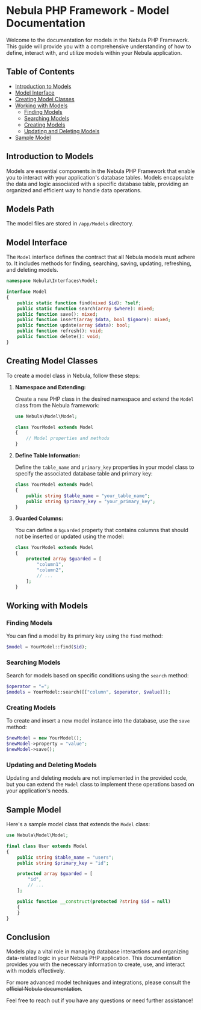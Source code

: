 # Nebula PHP Framework - Model Documentation

Welcome to the documentation for models in the Nebula PHP Framework. This guide will provide you with a comprehensive understanding of how to define, interact with, and utilize models within your Nebula application.

## Table of Contents

- [Introduction to Models](#introduction-to-models)
- [Model Interface](#model-interface)
- [Creating Model Classes](#creating-model-classes)
- [Working with Models](#working-with-models)
  - [Finding Models](#finding-models)
  - [Searching Models](#searching-models)
  - [Creating Models](#creating-models)
  - [Updating and Deleting Models](#updating-and-deleting-models)
- [Sample Model](#sample-model)

## Introduction to Models

Models are essential components in the Nebula PHP Framework that enable you to interact with your application's database tables. Models encapsulate the data and logic associated with a specific database table, providing an organized and efficient way to handle data operations.

## Models Path

The model files are stored in `/app/Models` directory.

## Model Interface

The `Model` interface defines the contract that all Nebula models must adhere to. It includes methods for finding, searching, saving, updating, refreshing, and deleting models.

```php
namespace Nebula\Interfaces\Model;

interface Model 
{
    public static function find(mixed $id): ?self;
    public static function search(array $where): mixed;
    public function save(): mixed;
    public function insert(array $data, bool $ignore): mixed;
    public function update(array $data): bool;
    public function refresh(): void;
    public function delete(): void;
}
```

## Creating Model Classes

To create a model class in Nebula, follow these steps:

1. **Namespace and Extending:**

   Create a new PHP class in the desired namespace and extend the `Model` class from the Nebula framework:

   ```php
   use Nebula\Model\Model;

   class YourModel extends Model
   {
       // Model properties and methods
   }
   ```

2. **Define Table Information:**

   Define the `table_name` and `primary_key` properties in your model class to specify the associated database table and primary key:

   ```php
   class YourModel extends Model
   {
       public string $table_name = "your_table_name";
       public string $primary_key = "your_primary_key";
   }
   ```

3. **Guarded Columns:**

   You can define a `$guarded` property that contains columns that should not be inserted or updated using the model:

   ```php
   class YourModel extends Model
   {
       protected array $guarded = [
           "column1",
           "column2",
           // ...
       ];
   }
   ```

## Working with Models

### Finding Models

You can find a model by its primary key using the `find` method:

```php
$model = YourModel::find($id);
```

### Searching Models

Search for models based on specific conditions using the `search` method:

```php
$operator = "=";
$models = YourModel::search([["column", $operator, $value]]);
```

### Creating Models

To create and insert a new model instance into the database, use the `save` method:

```php
$newModel = new YourModel();
$newModel->property = "value";
$newModel->save();
```

### Updating and Deleting Models

Updating and deleting models are not implemented in the provided code, but you can extend the `Model` class to implement these operations based on your application's needs.

## Sample Model

Here's a sample model class that extends the `Model` class:

```php
use Nebula\Model\Model;

final class User extends Model
{
    public string $table_name = "users";
    public string $primary_key = "id";

    protected array $guarded = [
        "id",
        // ...
    ];

    public function __construct(protected ?string $id = null)
    {
    }
}
```

## Conclusion

Models play a vital role in managing database interactions and organizing data-related logic in your Nebula PHP application. This documentation provides you with the necessary information to create, use, and interact with models effectively.

For more advanced model techniques and integrations, please consult the <s>official Nebula documentation</s>.

Feel free to reach out if you have any questions or need further assistance!
